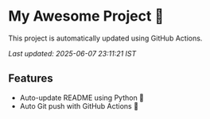 # My Awesome Project 🚀

This project is automatically updated using GitHub Actions.

_Last updated: 2025-06-07 23:11:21 IST_

## Features
- Auto-update README using Python 🐍
- Auto Git push with GitHub Actions 🤖
